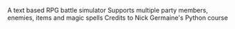A text based RPG battle simulator
Supports multiple party members, enemies, items and magic spells
Credits to Nick Germaine's Python course
